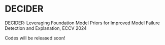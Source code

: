 # DECIDER
DECIDER: Leveraging Foundation Model Priors for Improved Model Failure Detection and Explanation, ECCV 2024

Codes will be released soon!
